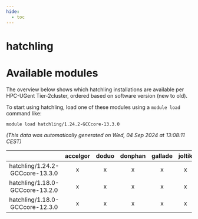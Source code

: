 ```yaml
---
hide:
  - toc
---
```


hatchling
=========

# Available modules


The overview below shows which hatchling installations are available per HPC-UGent Tier-2cluster, ordered based on software version (new to old).

To start using hatchling, load one of these modules using a `module load` command like:

```shell
module load hatchling/1.24.2-GCCcore-13.3.0
```

*(This data was automatically generated on Wed, 04 Sep 2024 at 13:08:11 CEST)*  

| |accelgor|doduo|donphan|gallade|joltik|shinx|skitty|
| :---: | :---: | :---: | :---: | :---: | :---: | :---: | :---: |
|hatchling/1.24.2-GCCcore-13.3.0|x|x|x|x|x|x|x|
|hatchling/1.18.0-GCCcore-13.2.0|x|x|x|x|x|x|x|
|hatchling/1.18.0-GCCcore-12.3.0|x|x|x|x|x|x|x|

